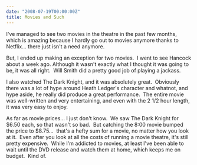 ```yaml
---
date: "2008-07-19T00:00:00Z"
title: Movies and Such
---
```

I've managed to see two movies in the theatre in the past few months, which is amazing because I hardly go out to movies anymore thanks to Netflix... there just isn't a need anymore.

But, I ended up making an exception for two movies.  I went to see Hancock about a week ago. Although it wasn't exactly what I thought it was going to be, it was all right.  Will Smith did a pretty good job of playing a jackass.

I also watched The Dark Knight, and it was absolutely great.  Obviously there was a lot of hype around Heath Ledger's character and whatnot, and hype aside, he really did produce a great performance.  The entire movie was well-written and very entertaining, and even with the 2 1/2 hour length, it was very easy to enjoy.

As far as movie prices... I just don't know.  We saw The Dark Knight for $6.50 each, so that wasn't so bad.  But catching the 8:00 movie bumped the price to $8.75...  that's a hefty sum for a movie, no matter how you look at it.  Even after you look at all the costs of running a movie theatre, it's still pretty expensive.  While I'm addicted to movies, at least I've been able to wait until the DVD release and watch them at home, which keeps me on budget.  Kind of.
